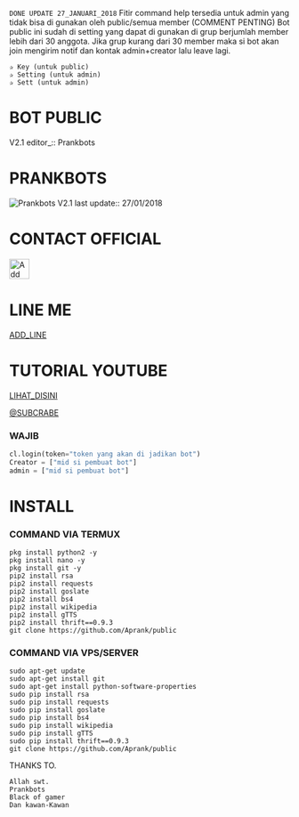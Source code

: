 ```DONE UPDATE 27_JANUARI_2018```
Fitir command help tersedia untuk admin yang tidak bisa di gunakan oleh public/semua member (COMMENT PENTING)
Bot public ini sudah di setting yang dapat di gunakan di grup berjumlah member lebih dari 30 anggota.
Jika grup kurang dari 30 member maka si bot akan join mengirim notif dan kontak admin+creator lalu leave lagi.
```
✰ Key (untuk public)
✰ Setting (untuk admin)
✰ Sett (untuk admin)
```
# BOT PUBLIC
V2.1 editor_::
Prankbots
# PRANKBOTS
![Prankbots](prankbots.png)
V2.1 last update::
27/01/2018
# CONTACT OFFICIAL

<a href="https://line.me/R/ti/p/%40gnh2780p"><img height="36" border="0" alt="Add Friend" src="https://scdn.line-apps.com/n/line_add_friends/btn/en.png"></a>

# LINE ME

[ADD_LINE](http://line.me/ti/p/~adiputra.95)

# TUTORIAL YOUTUBE
[LIHAT_DISINI](https://youtu.be/j9VqQBZCcec)

[@SUBCRABE](https://www.youtube.com/channel/UCycBrqSWEHdk-slnhUmGWiQ)

### WAJIB
```py
cl.login(token="token yang akan di jadikan bot")
Creator = ["mid si pembuat bot"]
admin = ["mid si pembuat bot"]
```
# INSTALL

### COMMAND VIA TERMUX
```
pkg install python2 -y
pkg install nano -y
pkg install git -y
pip2 install rsa
pip2 install requests
pip2 install goslate
pip2 install bs4
pip2 install wikipedia
pip2 install gTTS
pip2 install thrift==0.9.3
git clone https://github.com/Aprank/public
```
### COMMAND VIA VPS/SERVER
```
sudo apt-get update
sudo apt-get install git
sudo apt-get install python-software-properties
sudo pip install rsa
sudo pip install requests
sudo pip install goslate
sudo pip install bs4
sudo pip install wikipedia
sudo pip install gTTS
sudo pip install thrift==0.9.3
git clone https://github.com/Aprank/public
```
THANKS TO.

```
Allah swt.
Prankbots
Black of gamer
Dan kawan-Kawan
```
